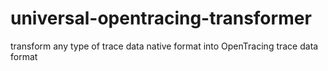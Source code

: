 # universal-opentracing-transformer
transform any type of trace data native format into OpenTracing trace data format
